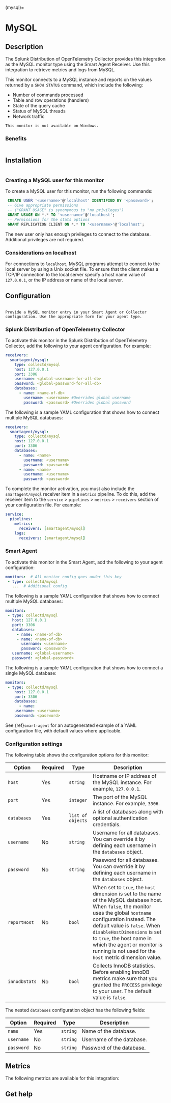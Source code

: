 (mysql)=
# MySQL
<meta name="description" content="Documentation on the MySQL monitor">

## Description

The Splunk Distribution of OpenTelemetry Collector provides this integration as the MySQL monitor type using the Smart Agent Receiver. 
Use this integration to retrieve metrics and logs from MySQL.

This monitor connects to a MySQL instance and reports on the values returned by a `SHOW STATUS` command, which include the following:

  - Number of commands processed
  - Table and row operations (handlers)
  - State of the query cache
  - Status of MySQL threads
  - Network traffic

```{note}
This monitor is not available on Windows.
```

### Benefits

```{include} /_includes/benefits.md
```

## Installation

```{include} /_includes/collector-installation-linux.md
```

### Creating a MySQL user for this monitor

To create a MySQL user for this monitor, run the following commands:

```sql
 CREATE USER '<username>'@'localhost' IDENTIFIED BY '<password>';
 -- Give appropriate permissions
 -- ("GRANT USAGE" is synonymous to "no privileges")
 GRANT USAGE ON *.* TO '<username>'@'localhost';
 -- Permissions for the stats options
 GRANT REPLICATION CLIENT ON *.* TO '<username>'@'localhost';
```

The new user only has enough privileges to connect to the database. Additional privileges are not required.

### Considerations on localhost

For connections to `localhost`, MySQL programs attempt to connect to the local server by using a Unix socket file. To ensure that the client makes a TCP/IP connection to the local server specify a host name value of `127.0.0.1`, or the IP address or name of the local server.

## Configuration

```{include} /_includes/configuration.md
```

```{note}
Provide a MySQL monitor entry in your Smart Agent or Collector configuration. Use the appropriate form for your agent type.
```

### Splunk Distribution of OpenTelemetry Collector

To activate this monitor in the Splunk Distribution of OpenTelemetry Collector, add the following to your agent configuration. For example:

```yaml
receivers:
  smartagent/mysql:
    type: collectd/mysql
    host: 127.0.0.1
    port: 3306
    username: <global-username-for-all-db>
    password: <global-password-for-all-db>
    databases:
      - name: <name-of-db>
        username: <username> #Overrides global username
        password: <password> #Overrides global password
```

The following is a sample YAML configuration that shows how to connect multiple MySQL databases:

```yaml
receivers:
  smartagent/mysql:
    type: collectd/mysql
    host: 127.0.0.1
    port: 3306
    databases:
      - name: <name>
        username: <username>
        password: <password>
      - name: <name>
        username: <username>
        password: <password>
```

To complete the monitor activation, you must also include the `smartagent/mysql` receiver item in a `metrics` pipeline. To do this, add the receiver item to the `service` > `pipelines` > `metrics` > `receivers` section of your configuration file. For example:

```yaml
service:
  pipelines:
    metrics:
      receivers: [smartagent/mysql]
    logs:
      receivers: [smartagent/mysql]
```

### Smart Agent

To activate this monitor in the Smart Agent, add the following to your agent configuration:

```yaml
monitors:  # All monitor config goes under this key
 - type: collectd/mysql
   ...  # Additional config
```

The following is a sample YAML configuration that shows how to connect multiple MySQL databases:

```yaml
monitors:
 - type: collectd/mysql
   host: 127.0.0.1
   port: 3306
   databases:
     - name: <name-of-db>
     - name: <name-of-db>
       username: <username>
       password: <password>
   username: <global-username>
   password: <global-password>
```

The following is a sample YAML configuration that shows how to connect a single MySQL database:

```yaml
monitors:
 - type: collectd/mysql
    host: 127.0.0.1
    port: 3306
    databases:
      - name:
    username: <username>
    password: <password>
```

See {ref}`smart-agent` for an autogenerated example of a YAML configuration file, with default values where applicable.

### Configuration settings

The following table shows the configuration options for this monitor:

| Option | Required | Type | Description |
| --- | --- | --- | --- |
| `host` | Yes | `string` | Hostname or IP address of the MySQL instance. For example, `127.0.0.1`. |
| `port` | Yes | `integer` | The port of the MySQL instance. For example, `3306`. |
| `databases` | Yes | `list of objects` | A list of databases along with optional authentication credentials. |
| `username` | No | `string` | Username for all databases. You can override it by defining each username in the `databases` object. |
| `password` | No | `string` | Password for all databases. You can override it by defining each username in the `databases` object. |
| `reportHost` | No | `bool` | When set to `true`, the `host` dimension is set to the name of the MySQL database host. When `false`, the monitor uses the global `hostname` configuration instead. The default value is `false`. When `disableHostDimensions` is set to `true`, the host name in which the agent or monitor is running is not used for the `host` metric dimension value.  |
| `innodbStats` | No | `bool` | Collects InnoDB statistics. Before enabling InnoDB metrics make sure that you granted the `PROCESS` privilege to your user. The default value is `false`. |

The nested `databases` configuration object has the following fields:

| Option | Required | Type | Description |
| --- | --- | --- | --- |
| `name` | Yes | `string` | Name of the database. |
| `username` | No | `string` | Username of the database. |
| `password` | No | `string` | Password of the database. |

## Metrics

The following metrics are available for this integration:

<div class="metrics-yaml" url="https://raw.githubusercontent.com/signalfx/integrations/master/mysql/metrics.yaml"></div>

## Get help

```{include} /_includes/troubleshooting.md
```
